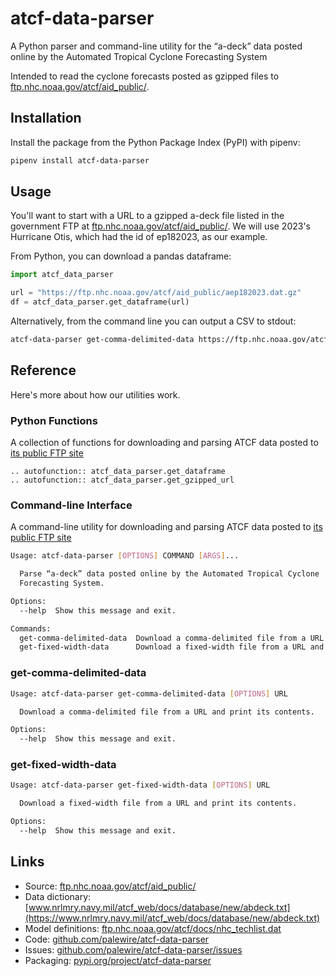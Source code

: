 # atcf-data-parser

A Python parser and command-line utility for the “a-deck” data posted online by the Automated Tropical Cyclone Forecasting System

Intended to read the cyclone forecasts posted as gzipped files to [ftp.nhc.noaa.gov/atcf/aid_public/](https://ftp.nhc.noaa.gov/atcf/aid_public/).

## Installation

Install the package from the Python Package Index (PyPI) with pipenv:

```bash
pipenv install atcf-data-parser
```

## Usage

You'll want to start with a URL to a gzipped a-deck file listed in the government FTP at [ftp.nhc.noaa.gov/atcf/aid_public/](https://ftp.nhc.noaa.gov/atcf/aid_public/). We will use 2023's Hurricane Otis, which had the id of ep182023, as our example.

From Python, you can download a pandas dataframe:

```python
import atcf_data_parser

url = "https://ftp.nhc.noaa.gov/atcf/aid_public/aep182023.dat.gz"
df = atcf_data_parser.get_dataframe(url)
```

Alternatively, from the command line you can output a CSV to stdout:

```bash
atcf-data-parser get-comma-delimited-data https://ftp.nhc.noaa.gov/atcf/aid_public/aep182023.dat.gz
```

## Reference

Here's more about how our utilities work.

### Python Functions

A collection of functions for downloading and parsing ATCF data posted to [its public FTP site](https://ftp.nhc.noaa.gov/atcf/aid_public/)

```{eval-rst}
.. autofunction:: atcf_data_parser.get_dataframe
.. autofunction:: atcf_data_parser.get_gzipped_url
```

### Command-line Interface

A command-line utility for downloading and parsing ATCF data posted to [its public FTP site](https://ftp.nhc.noaa.gov/atcf/aid_public/)


```bash
Usage: atcf-data-parser [OPTIONS] COMMAND [ARGS]...

  Parse “a-deck” data posted online by the Automated Tropical Cyclone
  Forecasting System.

Options:
  --help  Show this message and exit.

Commands:
  get-comma-delimited-data  Download a comma-delimited file from a URL...
  get-fixed-width-data      Download a fixed-width file from a URL and..
```

### get-comma-delimited-data

```bash
Usage: atcf-data-parser get-comma-delimited-data [OPTIONS] URL

  Download a comma-delimited file from a URL and print its contents.

Options:
  --help  Show this message and exit.
```

### get-fixed-width-data

```bash
Usage: atcf-data-parser get-fixed-width-data [OPTIONS] URL

  Download a fixed-width file from a URL and print its contents.

Options:
  --help  Show this message and exit.
```

## Links

- Source: [ftp.nhc.noaa.gov/atcf/aid_public/](https://ftp.nhc.noaa.gov/atcf/aid_public/)
- Data dictionary: [www.nrlmry.navy.mil/atcf_web/docs/database/new/abdeck.txt](https://www.nrlmry.navy.mil/atcf_web/docs/database/new/abdeck.txt)
- Model definitions: [ftp.nhc.noaa.gov/atcf/docs/nhc_techlist.dat](https://ftp.nhc.noaa.gov/atcf/docs/nhc_techlist.dat)
- Code: [github.com/palewire/atcf-data-parser](https://github.com/palewire/atcf-data-parser)
- Issues: [github.com/palewire/atcf-data-parser/issues](https://github.com/palewire/atcf-data-parser/issues)
- Packaging: [pypi.org/project/atcf-data-parser](https://pypi.org/project/atcf-data-parser)
